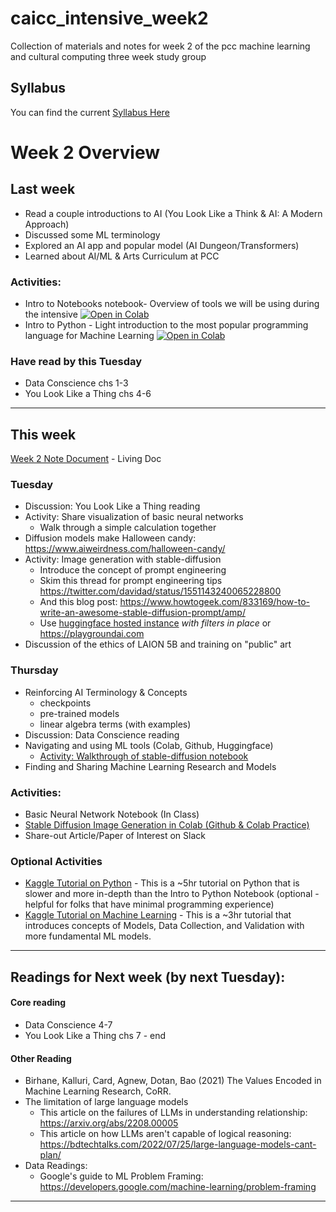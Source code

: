# caicc_intensive_week2
 Collection of materials and notes for week 2 of the pcc machine learning and cultural computing three week study group 

## Syllabus 
You can find the current [Syllabus Here](https://github.com/AI-and-Cultural-Computing/AICC_General/blob/main/syllabus.md)


# Week 2 Overview
## Last week
- Read a couple introductions to AI (You Look Like a Think & AI: A Modern Approach)
- Discussed some ML terminology
- Explored an AI app and popular model (AI Dungeon/Transformers)
- Learned about AI/ML & Arts Curriculum at PCC
### Activities:
   - Intro to Notebooks notebook- Overview of tools we will be using during the intensive <a href="https://githubtocolab.com/AI-and-Cultural-Computing/caicc_intensive_week1/blob/main/intro_to_notebooks_and_tools.ipynb" target="_parent"><img src="https://colab.research.google.com/assets/colab-badge.svg" alt="Open in Colab"/></a>
  - Intro to Python - Light introduction to the most popular programming language for Machine Learning <a href="https://githubtocolab.com/AI-and-Cultural-Computing/caicc_intensive_week1/blob/main/intro_to_python.ipynb" target="_parent"><img src="https://colab.research.google.com/assets/colab-badge.svg" alt="Open in Colab"/></a>


### Have read by this Tuesday
- Data Conscience chs 1-3
- You Look Like a Thing chs 4-6
***
## This week
[Week 2 Note Document](CAICC_Week_2_Notes.md) - Living Doc
### Tuesday
 - Discussion: You Look Like a Thing reading
 - Activity: Share visualization of basic neural networks
   - Walk through a simple calculation together
 - Diffusion models make Halloween candy: https://www.aiweirdness.com/halloween-candy/
 - Activity: Image generation with stable-diffusion
   - Introduce the concept of prompt engineering
   - Skim this thread for prompt engineering tips https://twitter.com/davidad/status/1551143240065228800
   - And this blog post: https://www.howtogeek.com/833169/how-to-write-an-awesome-stable-diffusion-prompt/amp/
   - Use [huggingface hosted instance](https://huggingface.co/spaces/stabilityai/stable-diffusion) *with filters in place* or https://playgroundai.com
 - Discussion of the ethics of LAION 5B and training on "public" art
### Thursday
-  Reinforcing AI Terminology & Concepts
    - checkpoints
   - pre-trained models
   - linear algebra terms (with examples)
- Discussion: Data Conscience reading
-  Navigating and using ML tools (Colab, Github, Huggingface)
   -  [Activity: Walkthrough of stable-diffusion notebook](stable_diffusion_demo_activity.md)
-  Finding and Sharing Machine Learning Research and Models

### Activities:
- Basic Neural Network Notebook (In Class)
- [Stable Diffusion Image Generation in Colab (Github & Colab Practice)](stable_diffusion_demo_activity.md)
- Share-out Article/Paper of Interest on Slack

### Optional Activities
- [Kaggle Tutorial on Python](https://www.kaggle.com/learn/python) - This is a ~5hr tutorial on Python that is slower and more in-depth than the Intro to Python Notebook (optional - helpful for folks that have minimal programming experience)
- [Kaggle Tutorial on Machine Learning](https://www.kaggle.com/learn/intro-to-machine-learning) - This is a ~3hr tutorial that introduces concepts of Models, Data Collection, and Validation with more fundamental ML models.
***
 
## Readings for Next week (by next Tuesday):
#### Core reading
  - Data Conscience 4-7
  - You Look Like a Thing chs 7 - end
#### Other Reading
- Birhane, Kalluri, Card, Agnew, Dotan, Bao (2021) The Values Encoded in Machine Learning Research, CoRR.
- The limitation of large language models
  - This article on the failures of LLMs in understanding relationship: https://arxiv.org/abs/2208.00005
  - This article on how LLMs aren't capable of logical reasoning: https://bdtechtalks.com/2022/07/25/large-language-models-cant-plan/
- Data Readings:
  - Google's guide to ML Problem Framing: https://developers.google.com/machine-learning/problem-framing

* * *



